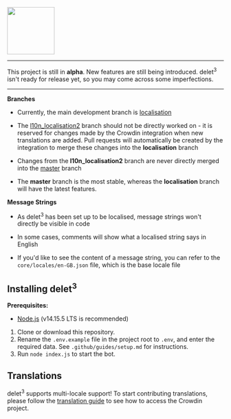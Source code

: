 <img src="https://i.imgur.com/8Nn68vR.png" height="110">

---

This project is still in **alpha**. New features are still being introduced. delet<sup>3</sup> isn't ready for release yet, so you may come across some imperfections.

---

**Branches**

- Currently, the main development branch is [localisation](https://github.com/suvanl/delet3/tree/localisation)

- The [l10n_localisation2](https://github.com/suvanl/delet3/tree/l10n_localisation2) branch should not be directly worked on - it is reserved for changes made by the Crowdin integration when new translations are added. Pull requests will automatically be created by the integration to merge these changes into the **localisation** branch

- Changes from the **l10n_localisation2** branch are never directly merged into the [master](https://github.com/suvanl/delet3/tree/master) branch

- The **master** branch is the most stable, whereas the **localisation** branch will have the latest features.


**Message Strings**
- As delet<sup>3</sup> has been set up to be localised, message strings won't directly be visible in code

- In some cases, comments will show what a localised string says in English

- If you'd like to see the content of a message string, you can refer to the `core/locales/en-GB.json` file, which is the base locale file

## Installing delet<sup>3</sup>

**Prerequisites:**
- [Node.js](https://nodejs.org/en/) (v14.15.5 LTS is recommended)


1. Clone or download this repository.
2. Rename the `.env.example` file in the project root to `.env`, and enter the required data. See `.github/guides/setup.md` for instructions.
3. Run `node index.js` to start the bot.

## Translations
delet<sup>3</sup> supports multi-locale support! To start contributing translations, please follow the [translation guide](https://gist.github.com/suvanl/d349831795a0a70de58ba08791dcb539) to see how to access the Crowdin project.